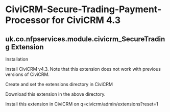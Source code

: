CiviCRM-Secure-Trading-Payment-Processor for CiviCRM 4.3
========================================
uk.co.nfpservices.module.civicrm_SecureTrading Extension 
-------------------------------------------

Installation

Install CiviCRM v4.3. Note that this extension does not work with previous versions of CiviCRM.

Create and set the extensions directory in CiviCRM

Download this extension in the above directory.

Install this extension in CiviCRM on q=civicrm/admin/extensions?reset=1

